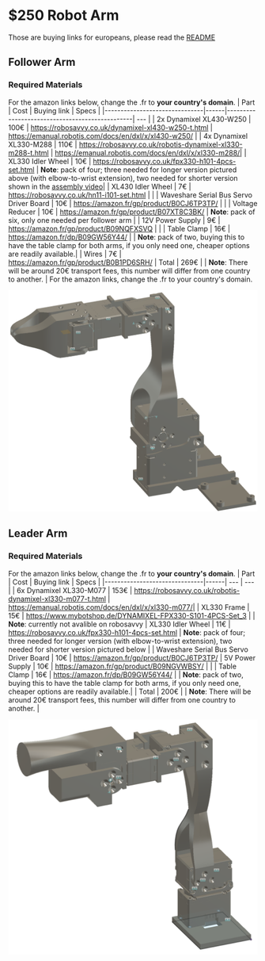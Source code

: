 # $250 Robot Arm

Those are buying links for europeans, please read the [README](README.md)

## Follower Arm

### Required Materials
For the amazon links below, change the .fr to **your country's domain**.
| Part                          | Cost | Buying link                                    | Specs |
|-------------------------------|------|------------------------------------------------| --- |
| 2x Dynamixel XL430-W250       | 100€ | https://robosavvy.co.uk/dynamixel-xl430-w250-t.html | https://emanual.robotis.com/docs/en/dxl/x/xl430-w250/ |
| 4x Dynamixel XL330-M288       | 110€  | https://robosavvy.co.uk/robotis-dynamixel-xl330-m288-t.html | https://emanual.robotis.com/docs/en/dxl/x/xl330-m288/|
| XL330 Idler Wheel             | 10€  | https://robosavvy.co.uk/fpx330-h101-4pcs-set.html   | **Note**: pack of four; three needed for  longer version pictured above (with elbow-to-wrist extension), two needed for shorter version shown in the [assembly video](https://youtu.be/RckrXOEoWrk)|
| XL430 Idler Wheel             | 7€   | https://robosavvy.co.uk/hn11-i101-set.html          | |
| Waveshare Serial Bus Servo Driver Board | 10€  | https://amazon.fr/gp/product/B0CJ6TP3TP/ | |
| Voltage Reducer               | 10€   | https://amazon.fr/gp/product/B07XT8C3BK/                       | **Note**: pack of six, only one needed per follower arm |
| 12V Power Supply              | 9€  | https://amazon.fr/gp/product/B09NQFXSVQ                       | |
| Table Clamp                   | 16€   | https://amazon.fr/dp/B09GW56Y44/                         | | **Note**: pack of two, buying this to have the table clamp for both arms, if you only need one, cheaper options are readily available.|
| Wires                         | 7€   | https://amazon.fr/gp/product/B0B1PD6SRH/
| Total                         | 269€ | | **Note**: There will be around 20€ transport fees, this number will differ from one country to another. |
For the amazon links, change the .fr to your country's domain.

![follower](./pictures/follower_arm.png)

## Leader Arm

### Required Materials
For the amazon links below, change the .fr to **your country's domain**.
| Part                          | Cost | Buying link | Specs |
|-------------------------------|------| --- | --- |
| 6x Dynamixel XL330-M077       | 153€ |  https://robosavvy.co.uk/robotis-dynamixel-xl330-m077-t.html | https://emanual.robotis.com/docs/en/dxl/x/xl330-m077/|
| XL330 Frame | 15€   | https://www.mybotshop.de/DYNAMIXEL-FPX330-S101-4PCS-Set_3 | | **Note**: currently not avalible on robosavvy
| XL330 Idler Wheel             | 11€  | https://robosavvy.co.uk/fpx330-h101-4pcs-set.html   | **Note**: pack of four; three needed for longer version (with elbow-to-wrist extension), two needed for shorter version pictured below |
| Waveshare Serial Bus Servo Driver Board | 10€  | https://amazon.fr/gp/product/B0CJ6TP3TP/
| 5V Power Supply               | 10€   | https://amazon.fr/gp/product/B09NGVWBSY/ | |
| Table Clamp                   | 16€   | https://amazon.fr/dp/B09GW56Y44/                         | | **Note**: pack of two, buying this to have the table clamp for both arms, if you only need one, cheaper options are readily available.|
| Total                        | 200€ | | **Note**: There will be around 20€ transport fees, this number will differ from one country to another. |

![leader](./pictures/leader_arm.png)
